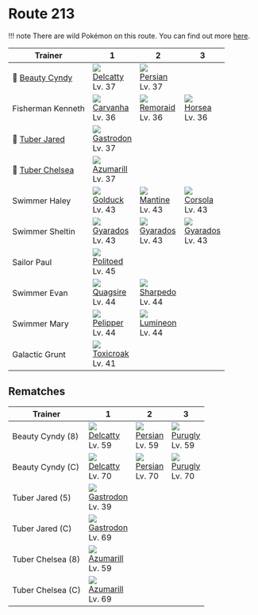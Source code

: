 # Route 213

!!! note
    There are wild Pokémon on this route. You can find out more [here](../../wild_pokemon/route_213/).


Trainer                              | 1                                 | 2                                | 3
---                                  | ---                               | ---                              | ---
:repeat: [Beauty Cyndy](#rematches)  | ![][301]<br>[Delcatty]<br>Lv. 37  | ![][053]<br>[Persian]<br>Lv. 37  | &nbsp;
Fisherman Kenneth                    | ![][318]<br>[Carvanha]<br>Lv. 36  | ![][223]<br>[Remoraid]<br>Lv. 36 | ![][116]<br>[Horsea]<br>Lv. 36
:repeat: [Tuber Jared](#rematches)   | ![][423]<br>[Gastrodon]<br>Lv. 37 | &nbsp;                           | &nbsp;
:repeat: [Tuber Chelsea](#rematches) | ![][184]<br>[Azumarill]<br>Lv. 37 | &nbsp;                           | &nbsp;
Swimmer Haley                        | ![][055]<br>[Golduck]<br>Lv. 43   | ![][226]<br>[Mantine]<br>Lv. 43  | ![][222]<br>[Corsola]<br>Lv. 43
Swimmer Sheltin                      | ![][130]<br>[Gyarados]<br>Lv. 43  | ![][130]<br>[Gyarados]<br>Lv. 43 | ![][130]<br>[Gyarados]<br>Lv. 43
Sailor Paul                          | ![][186]<br>[Politoed]<br>Lv. 45  | &nbsp;                           | &nbsp;
Swimmer Evan                         | ![][195]<br>[Quagsire]<br>Lv. 44  | ![][319]<br>[Sharpedo]<br>Lv. 44 | &nbsp;
Swimmer Mary                         | ![][279]<br>[Pelipper]<br>Lv. 44  | ![][457]<br>[Lumineon]<br>Lv. 44 | &nbsp;
Galactic Grunt                       | ![][454]<br>[Toxicroak]<br>Lv. 41 | &nbsp;                           | &nbsp;

## Rematches

Trainer           | 1                                 | 2                               | 3
---               | ---                               | ---                             | ---
Beauty Cyndy (8)  | ![][301]<br>[Delcatty]<br>Lv. 59  | ![][053]<br>[Persian]<br>Lv. 59 | ![][432]<br>[Purugly]<br>Lv. 59
Beauty Cyndy (C)  | ![][301]<br>[Delcatty]<br>Lv. 70  | ![][053]<br>[Persian]<br>Lv. 70 | ![][432]<br>[Purugly]<br>Lv. 70
Tuber Jared (5)   | ![][423]<br>[Gastrodon]<br>Lv. 39 | &nbsp;                          | &nbsp;
Tuber Jared (C)   | ![][423]<br>[Gastrodon]<br>Lv. 69 | &nbsp;                          | &nbsp;
Tuber Chelsea (8) | ![][184]<br>[Azumarill]<br>Lv. 59 | &nbsp;                          | &nbsp;
Tuber Chelsea (C) | ![][184]<br>[Azumarill]<br>Lv. 69 | &nbsp;                          | &nbsp;

[Persian]: ../../pokemon_changes/053/
[Golduck]: ../../pokemon_changes/055/
[Horsea]: ../../pokemon_changes/116/
[Gyarados]: ../../pokemon_changes/130/
[Azumarill]: ../../pokemon_changes/184/
[Politoed]: ../../pokemon_changes/186/
[Quagsire]: ../../pokemon_changes/195/
[Corsola]: ../../pokemon_changes/222/
[Remoraid]: ../../pokemon_changes/223/
[Mantine]: ../../pokemon_changes/226/
[Pelipper]: ../../pokemon_changes/279/
[Delcatty]: ../../pokemon_changes/301/
[Carvanha]: ../../pokemon_changes/318/
[Sharpedo]: ../../pokemon_changes/319/
[Gastrodon]: ../../pokemon_changes/423/
[Purugly]: ../../pokemon_changes/432/
[Toxicroak]: ../../pokemon_changes/454/
[Lumineon]: ../../pokemon_changes/457/
[053]: ../img/pokemon/053.png
[055]: ../img/pokemon/055.png
[116]: ../img/pokemon/116.png
[130]: ../img/pokemon/130.png
[184]: ../img/pokemon/184.png
[186]: ../img/pokemon/186.png
[195]: ../img/pokemon/195.png
[222]: ../img/pokemon/222.png
[223]: ../img/pokemon/223.png
[226]: ../img/pokemon/226.png
[279]: ../img/pokemon/279.png
[301]: ../img/pokemon/301.png
[318]: ../img/pokemon/318.png
[319]: ../img/pokemon/319.png
[423]: ../img/pokemon/423.png
[432]: ../img/pokemon/432.png
[454]: ../img/pokemon/454.png
[457]: ../img/pokemon/457.png

